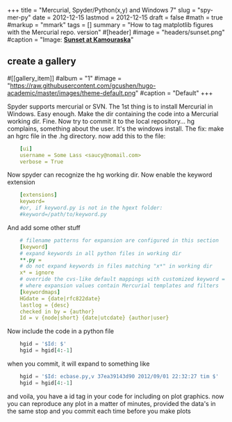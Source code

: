+++
title = "Mercurial, Spyder/Python(x,y) and Windows 7"
slug = "spy-mer-py"
date = 2012-12-15
lastmod = 2012-12-15
draft = false
#math = true
#markup = "mmark"
tags = []
summary = "How to tag matplotlib figures with the Mercurial repo. version"
#[header]
#image = "headers/sunset.png"
#caption = "Image: [**Sunset at Kamouraska**](https://commons.wikimedia.org/wiki/File:Sunset_at_Kamouraska.jpg)"
## create a gallery
#[[gallery_item]]
#album = "1"
#image = "https://raw.githubusercontent.com/gcushen/hugo-academic/master/images/theme-default.png"
#caption = "Default"
+++

Spyder supports mercurial or SVN. The 1st thing is to install Mercurial in Windows. Easy enough. Make the dir containing the code into a Mercurial working dir. Fine. Now try to commit it to the local repository...  hg complains, something about the user. It's the windows install. The fix:  make an hgrc file in the .hg directory. now add this to the file:
```yaml
	[ui]
	username = Some Lass <saucy@nomail.com>
	verbose = True
```
Now spyder can recognize the hg working dir. Now enable the keyword extension
```yaml
	[extensions]
	keyword=
	#or, if keyword.py is not in the hgext folder:
	#keyword=/path/to/keyword.py
```
And add some other stuff
```yaml
	# filename patterns for expansion are configured in this section
	[keyword]
	# expand keywords in all python files in working dir
	**.py =
	# do not expand keywords in files matching "x*" in working dir
	x* = ignore
	# override the cvs-like default mappings with customized keyword = expansion pairs,
	# where expansion values contain Mercurial templates and filters
	[keywordmaps]
	HGdate = {date|rfc822date}
	lastlog = {desc}
	checked in by = {author}
	Id = v {node|short} {date|utcdate} {author|user}
```
Now include the code in a python file
```python
	hgid = '$Id: $'
	hgid = hgid[4:-1]
```
when you commit, it will expand to something like
```python
	hgid = '$Id: ecbase.py,v 37ea39143d90 2012/09/01 22:32:27 tim $'
	hgid = hgid[4:-1]
```
and voila, you have a id tag in your code for including on plot graphics. now you can reproduce any plot in a matter of minutes, provided the data's in the same stop and you commit each time before you make plots

